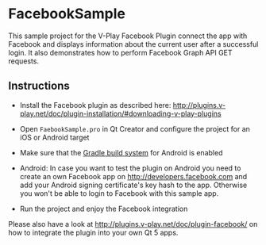 FacebookSample
==============

This sample project for the V-Play Facebook Plugin connect the app with Facebook and displays information about the current user after a successful login. It also demonstrates how to perform Facebook Graph API GET requests.

Instructions
------------

- Install the Facebook plugin as described here: http://plugins.v-play.net/doc/plugin-installation/#downloading-v-play-plugins

- Open `FaebookSample.pro` in Qt Creator and configure the project for an iOS or Android target

- Make sure that the [Gradle build system](http://plugins.v-play.net/doc/android-gradle/#enable-gradle-build-system) for Android is enabled

- Android: In case you want to test the plugin on Android you need to create an own Facebook app on http://developers.facebook.com and add your Android signing certificate's key hash to the app. Otherwise you won't be able to login to Facebook with this sample app.

- Run the project and enjoy the Facebook integration

Please also have a look at http://plugins.v-play.net/doc/plugin-facebook/ on how to integrate the plugin into your own Qt 5 apps.
